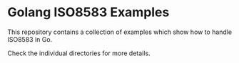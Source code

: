 # Golang ISO8583 Examples
This repository contains a collection of examples which show how to handle
ISO8583 in Go.

Check the individual directories for more details.

